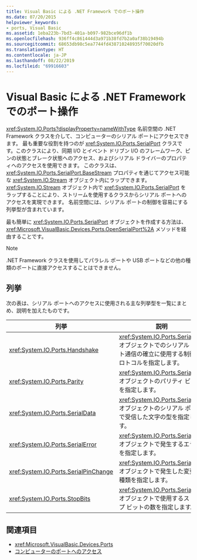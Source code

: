 ```yaml
---
title: Visual Basic による .NET Framework でのポート操作
ms.date: 07/20/2015
helpviewer_keywords:
- ports, Visual Basic
ms.assetid: 1eba223b-7bd3-401a-b097-982bce96df1b
ms.openlocfilehash: 936ff4c861444d3a971b38fd7b2a0af38b19494b
ms.sourcegitcommit: 68653db98c5ea7744fd438710248935f70020dfb
ms.translationtype: HT
ms.contentlocale: ja-JP
ms.lasthandoff: 08/22/2019
ms.locfileid: "69916603"
---
```

# <a name="port-operations-in-the-net-framework-with-visual-basic"></a>Visual Basic による .NET Framework でのポート操作
<xref:System.IO.Ports?displayProperty=nameWithType> 名前空間の .NET Framework クラスを介して、コンピューターのシリアル ポートにアクセスできます。 最も重要な役割を持つのが <xref:System.IO.Ports.SerialPort> クラスです。このクラスにより、同期 I/O とイベント ドリブン I/O のフレームワーク、ピンの状態とブレーク状態へのアクセス、およびシリアル ドライバーのプロパティへのアクセスを使用できます。 このクラスは、<xref:System.IO.Ports.SerialPort.BaseStream> プロパティを通じてアクセス可能な <xref:System.IO.Stream> オブジェクト内にラップできます。 <xref:System.IO.Stream> オブジェクト内で <xref:System.IO.Ports.SerialPort> をラップすることにより、ストリームを使用するクラスからシリアル ポートへのアクセスを実現できます。 名前空間には、シリアル ポートの制御を容易にする列挙型が含まれています。  
  
 最も簡単に <xref:System.IO.Ports.SerialPort> オブジェクトを作成する方法は、<xref:Microsoft.VisualBasic.Devices.Ports.OpenSerialPort%2A> メソッドを経由することです。  
  
> [!NOTE]
> .NET Framework クラスを使用してパラレル ポートや USB ポートなどの他の種類のポートに直接アクセスすることはできません。  
  
## <a name="enumerations"></a>列挙  
 次の表は、シリアル ポートへのアクセスに使用される主な列挙型を一覧にまとめ、説明を加えたものです。  
  
|列挙|説明|  
|---|---|   
|<xref:System.IO.Ports.Handshake>|<xref:System.IO.Ports.SerialPort> オブジェクトでのシリアル ポート通信の確立に使用する制御プロトコルを指定します。|  
|<xref:System.IO.Ports.Parity>|<xref:System.IO.Ports.SerialPort> オブジェクトのパリティ ビットを指定します。|  
|<xref:System.IO.Ports.SerialData>|<xref:System.IO.Ports.SerialPort> オブジェクトのシリアル ポートで受信した文字の型を指定します。|  
|<xref:System.IO.Ports.SerialError>|<xref:System.IO.Ports.SerialPort> オブジェクトで発生するエラーを指定します。|  
|<xref:System.IO.Ports.SerialPinChange>|<xref:System.IO.Ports.SerialPort> オブジェクトで発生した変更の種類を指定します。|  
|<xref:System.IO.Ports.StopBits>|<xref:System.IO.Ports.SerialPort> オブジェクトで使用するストップ ビットの数を指定します。|  
  
## <a name="see-also"></a>関連項目

- <xref:Microsoft.VisualBasic.Devices.Ports>
- [コンピューターのポートへのアクセス](../../../../visual-basic/developing-apps/programming/computer-resources/accessing-the-computer-s-ports.md)
